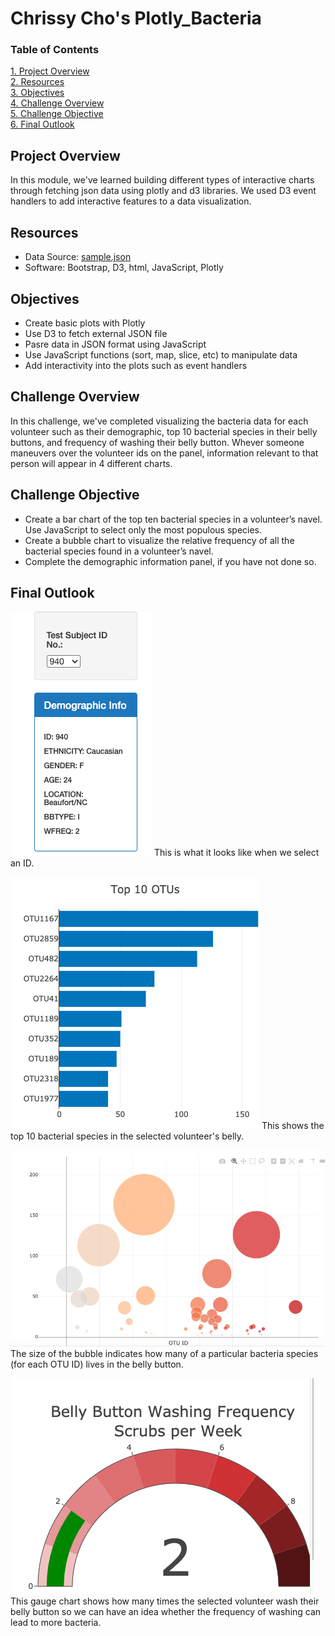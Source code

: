 # Chrissy Cho's Plotly_Bacteria
### Table of Contents
[ 1. Project Overview ](#desc)<br /> 
[ 2. Resources ](#resc)<br /> 
[ 3. Objectives ](#obj)<br /> 
[ 4. Challenge Overview ](#chal)<br /> 
[ 5. Challenge Objective ](#chalsum)<br /> 
[ 6. Final Outlook ](#find)<br />


<a name="desc"></a>
## Project Overview
In this module, we've learned building different types of interactive charts through fetching json data using plotly and d3 libraries. We used D3 event handlers to add interactive features to a data visualization. 

<a name="resc"></a>
## Resources
- Data Source: [sample.json](https://github.com/chrissycho/Plotly_Bacteria/blob/master/challenge/samples.json)
- Software: Bootstrap, D3, html, JavaScript, Plotly

<a name="obj"></a>
## Objectives
- Create basic plots with Plotly
- Use D3 to fetch external JSON file 
- Pasre data in JSON format using JavaScript
- Use JavaScript functions (sort, map, slice, etc) to manipulate data
- Add interactivity into the plots such as event handlers 

<a name="chal"></a>
## Challenge Overview
In this challenge, we've completed visualizing the bacteria data for each volunteer such as their demographic, top 10 bacterial species in their belly buttons, and frequency of washing their belly button. Whever someone maneuvers over the volunteer ids on the panel, information relevant to that person will appear in 4 different charts. 

<a name="chalsum"></a>
## Challenge Objective
- Create a bar chart of the top ten bacterial species in a volunteer’s navel. Use JavaScript to select only the most populous species.
- Create a bubble chart to visualize the relative frequency of all the bacterial species found in a volunteer’s navel.
- Complete the demographic information panel, if you have not done so. 

<a name="find"></a>
## Final Outlook
![](challenge/pics/panel.png)
This is what it looks like when we select an ID.

![](challenge/pics/bar.png)
This shows the top 10 bacterial species in the selected volunteer's belly.

![](challenge/pics/Bubble.png)
The size of the bubble indicates how many of a particular bacteria species (for each OTU ID) lives in the belly button. 

![](challenge/pics/gauge.png)
This gauge chart shows how many times the selected volunteer wash their belly button so we can have an idea whether the frequency of washing can lead to more bacteria. 